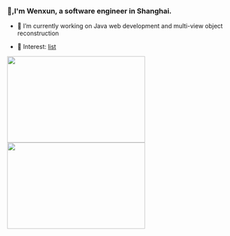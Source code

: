 ### 👋,I'm Wenxun, a software engineer in Shanghai.



- 🔭 I’m currently working on Java web development and multi-view object reconstruction

- 🤔 Interest: [list](https://adaxun.github.io/wenxunprivatearxiv)


<a href="https://github.com/anuraghazra/github-readme-stats">
  <img height=200 width=320 align="left" src="https://github-readme-stats.vercel.app/api?username=adaxun&rank_icon=github" />
</a>
<a href="https://github.com/anuraghazra/convoychat">
  <img height=200  width=320 align="center" src="https://github-readme-stats.vercel.app/api/top-langs?username=adaxun&rank_icon=github&layout=compact&langs_count=8&card_width=320" />
</a>
